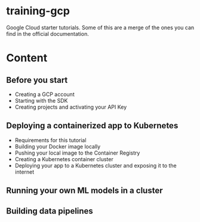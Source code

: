 # training-gcp
Google Cloud starter tutorials. Some of this are a merge of the ones you can find in the official documentation.

# Content

## Before you start

- Creating a GCP account
- Starting with the SDK
- Creating projects and activating your API Key

## Deploying a containerized app to Kubernetes

- Requirements for this tutorial
- Building your Docker image locally
- Pushing your local image to the Container Registry
- Creating a Kubernetes container cluster
- Deploying your app to a Kubernetes cluster and exposing it to the internet

## Running your own ML models in a cluster

## Building data pipelines